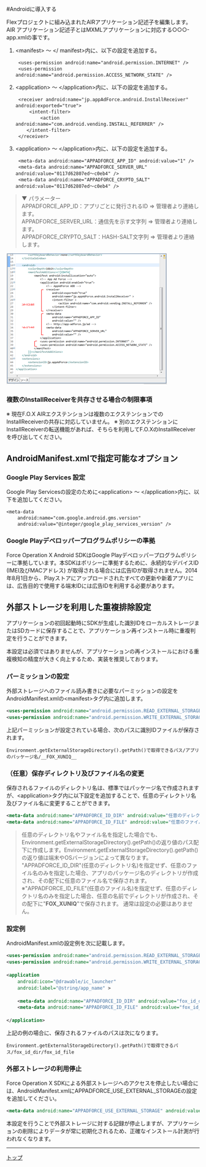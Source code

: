 #Androidに導入する

Flexプロジェクトに組み込まれたAIRアプリケーション記述子を編集します。
AIR アプリケーション記述子とはMXMLアプリケーションに対応する○○○-app.xmlの事です。

1. &lt;manifest&gt; ～ &lt;/ manifest&gt;内に、以下の設定を追加する。

		<uses-permission android:name="android.permission.INTERNET" />
		<uses-permission android:name="android.permission.ACCESS_NETWORK_STATE" />

2. &lt;application&gt; ～ &lt;/application&gt;内に、以下の設定を追加する。

		<receiver android:name="jp.appAdForce.android.InstallReceiver" android:exported="true">
			<intent-filter>
				<action android:name="com.android.vending.INSTALL_REFERRER" />
		   </intent-filter>
		</receiver>

3. &lt;application&gt; ～ &lt;/application&gt;内に、以下の設定を追加する。

		<meta-data android:name="APPADFORCE_APP_ID" android:value="1" />
		<meta-data android:name="APPADFORCE_SERVER_URL" android:value="0117d62807ed～c0eb4" />
		<meta-data android:name="APPADFORCE_CRYPTO_SALT" android:value="0117d62807ed～c0eb4" />

> ▼ パラメーター<br>
> APPADFORCE_APP_ID：アプリごとに発行されるID ⇒ 管理者より連絡します。<br>
> APPADFORCE_SERVER_URL：通信先を示す文字列 ⇒ 管理者より連絡します。<br>
> APPADFORCE_CRYPTO_SALT：HASH-SALT文字列 ⇒ 管理者より連絡します。<br>

![Androidへの導入](/lang/ja/doc/env_flashbuilder/img009.png)

### 複数のInstallReceiverを共存させる場合の制限事項

※ 現在F.O.X AIRエクステンションは複数のエクステンションでのInstallReceiverの共存に対応していません。
※ 別のエクステンションにInstallReceiverの転送機能があれば、そちらを利用してF.O.XのInstallReceiverを呼び出してください。


## AndroidManifest.xmlで指定可能なオプション

### Google Play Services 設定

Google Play Servicesの設定のために&lt;application&gt; ～ &lt;/application&gt;内に、以下を追加してください。

	<meta-data
		android:name="com.google.android.gms.version"
		android:value="@integer/google_play_services_version" />

### Google Playデベロッパープログラムポリシーの準拠

Force Operation X Android SDKはGoogle Playデベロッパープログラムポリシーに準拠しています。本SDKはポリシーに準拠するために、永続的なデバイスID (IMEI及びMACアドレス) が取得される場合には広告IDが取得されません。2014年8月1日から、Playストアにアップロードされたすべての更新や新着アプリには、広告目的で使用する端末IDには広告IDを利用する必要があります。

## 外部ストレージを利用した重複排除設定

アプリケーションの初回起動時にSDKが生成した識別IDをローカルストレージまたはSDカードに保存することで、アプリケーション再インストール時に重複判定を行うことができます。

本設定は必須ではありませんが、アプリケーションの再インストールにおける重複検知の精度が大きく向上するため、実装を推奨しております。

### パーミッションの設定

外部ストレージへのファイル読み書きに必要なパーミッションの設定をAndroidManifest.xmlの&lt;manifest&gt;タグ内に追加します。

```xml
<uses-permission android:name="android.permission.READ_EXTERNAL_STORAGE" />
<uses-permission android:name="android.permission.WRITE_EXTERNAL_STORAGE" />
```

上記パーミッションが設定されている場合、次のパスに識別IDファイルが保存されます。

```
Environment.getExternalStorageDirectory().getPath()で取得できるパス/アプリのパッケージ名/__FOX_XUNIQ__
```

### （任意）保存ディレクトリ及びファイル名の変更

保存されるファイルのディレクトリ名は、標準ではパッケージ名で作成されますが、&lt;application&gt;タグ内に以下設定を追加することで、任意のディレクトリ名及びファイル名に変更することができます。

```xml
<meta-data android:name="APPADFORCE_ID_DIR" android:value="任意のディレクトリ名" />
<meta-data android:name="APPADFORCE_ID_FILE" android:value="任意のファイル名" />
```

> 任意のディレクトリ名やファイル名を指定した場合でも、Environment.getExternalStorageDirectory().getPath()の返り値のパス配下に作成します。Environment.getExternalStorageDirectory().getPath()の返り値は端末やOSバージョンによって異なります。
> "APPADFORCE_ID_DIR"(任意のディレクトリ名)を指定せず、任意のファイル名のみを指定した場合、アプリのパッケージ名のディレクトリが作成され、その配下に任意のファイル名で保存されます。
> ※"APPADFORCE_ID_FILE"(任意のファイル名)を指定せず、任意のディレクトリ名のみを指定した場合、任意の名前でディレクトリが作成され、その配下に"__FOX_XUNIQ__"で保存されます。
通常は設定の必要はありません。


### 設定例

AndroidManifest.xmlの設定例を次に記載します。

```xml
<uses-permission android:name="android.permission.READ_EXTERNAL_STORAGE" />
<uses-permission android:name="android.permission.WRITE_EXTERNAL_STORAGE" />

<application
	android:icon="@drawable/ic_launcher"
	android:label="@string/app_name" >

	<meta-data android:name="APPADFORCE_ID_DIR" android:value="fox_id_dir" />
	<meta-data android:name="APPADFORCE_ID_FILE" android:value="fox_id_file" />

</application>

```

上記の例の場合に、保存されるファイルのパスは次になります。

	Environment.getExternalStorageDirectory().getPath()で取得できるパス/fox_id_dir/fox_id_file


### 外部ストレージの利用停止

Force Operation X SDKによる外部ストレージへのアクセスを停止したい場合には、AndroidManifest.xmlにAPPADFORCE_USE_EXTERNAL_STORAGEの設定を追加してください。


```xml
<meta-data android:name="APPADFORCE_USE_EXTERNAL_STORAGE" android:value="0" />
```

本設定を行うことで外部ストレージに対する記録が停止しますが、アプリケーションの削除によりデータが常に初期化されるため、正確なインストール計測が行われなくなります。

---
[トップ](/lang/ja/README.md)
